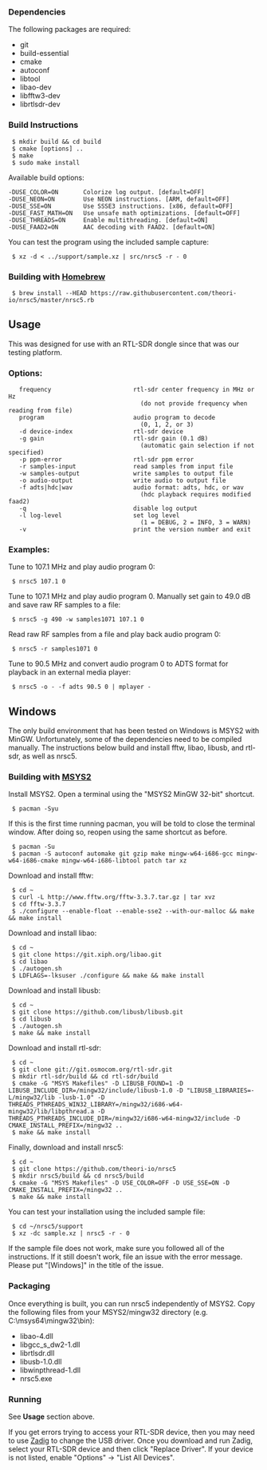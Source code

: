 ### Dependencies

The following packages are required:

 * git
 * build-essential
 * cmake
 * autoconf
 * libtool
 * libao-dev
 * libfftw3-dev
 * librtlsdr-dev

### Build Instructions

     $ mkdir build && cd build
     $ cmake [options] ..
     $ make
     $ sudo make install

Available build options:

    -DUSE_COLOR=ON       Colorize log output. [default=OFF]
    -DUSE_NEON=ON        Use NEON instructions. [ARM, default=OFF]
    -DUSE_SSE=ON         Use SSSE3 instructions. [x86, default=OFF]
    -DUSE_FAST_MATH=ON   Use unsafe math optimizations. [default=OFF]
    -DUSE_THREADS=ON     Enable multithreading. [default=ON]
    -DUSE_FAAD2=ON       AAC decoding with FAAD2. [default=ON]

You can test the program using the included sample capture:

     $ xz -d < ../support/sample.xz | src/nrsc5 -r - 0

### Building with [Homebrew](https://brew.sh)

     $ brew install --HEAD https://raw.githubusercontent.com/theori-io/nrsc5/master/nrsc5.rb

## Usage

This was designed for use with an RTL-SDR dongle since that was our testing platform.

### Options:

       frequency                       rtl-sdr center frequency in MHz or Hz
                                         (do not provide frequency when reading from file)
       program                         audio program to decode
                                         (0, 1, 2, or 3)
       -d device-index                 rtl-sdr device
       -g gain                         rtl-sdr gain (0.1 dB)
                                         (automatic gain selection if not specified)
       -p ppm-error                    rtl-sdr ppm error
       -r samples-input                read samples from input file
       -w samples-output               write samples to output file
       -o audio-output                 write audio to output file
       -f adts|hdc|wav                 audio format: adts, hdc, or wav
                                         (hdc playback requires modified faad2)
       -q                              disable log output
       -l log-level                    set log level
                                         (1 = DEBUG, 2 = INFO, 3 = WARN)
       -v                              print the version number and exit

### Examples:

Tune to 107.1 MHz and play audio program 0:

     $ nrsc5 107.1 0

Tune to 107.1 MHz and play audio program 0. Manually set gain to 49.0 dB and save raw RF samples to a file:

     $ nrsc5 -g 490 -w samples1071 107.1 0

Read raw RF samples from a file and play back audio program 0:

     $ nrsc5 -r samples1071 0

Tune to 90.5 MHz and convert audio program 0 to ADTS format for playback in an external media player:

     $ nrsc5 -o - -f adts 90.5 0 | mplayer -

## Windows

The only build environment that has been tested on Windows is MSYS2 with MinGW. Unfortunately, some of the dependencies need to be compiled manually. The instructions below build and install fftw, libao, libusb, and rtl-sdr, as well as nrsc5. 

### Building with [MSYS2](http://www.msys2.org)

Install MSYS2. Open a terminal using the "MSYS2 MinGW 32-bit" shortcut.

     $ pacman -Syu

If this is the first time running pacman, you will be told to close the terminal window. After doing so, reopen using the same shortcut as before.

     $ pacman -Su
     $ pacman -S autoconf automake git gzip make mingw-w64-i686-gcc mingw-w64-i686-cmake mingw-w64-i686-libtool patch tar xz

Download and install fftw:

     $ cd ~
     $ curl -L http://www.fftw.org/fftw-3.3.7.tar.gz | tar xvz
     $ cd fftw-3.3.7
     $ ./configure --enable-float --enable-sse2 --with-our-malloc && make && make install

Download and install libao:

     $ cd ~
     $ git clone https://git.xiph.org/libao.git
     $ cd libao
     $ ./autogen.sh
     $ LDFLAGS=-lksuser ./configure && make && make install

Download and install libusb:

     $ cd ~
     $ git clone https://github.com/libusb/libusb.git
     $ cd libusb
     $ ./autogen.sh
     $ make && make install

Download and install rtl-sdr:

     $ cd ~
     $ git clone git://git.osmocom.org/rtl-sdr.git
     $ mkdir rtl-sdr/build && cd rtl-sdr/build
     $ cmake -G "MSYS Makefiles" -D LIBUSB_FOUND=1 -D LIBUSB_INCLUDE_DIR=/mingw32/include/libusb-1.0 -D "LIBUSB_LIBRARIES=-L/mingw32/lib -lusb-1.0" -D THREADS_PTHREADS_WIN32_LIBRARY=/mingw32/i686-w64-mingw32/lib/libpthread.a -D THREADS_PTHREADS_INCLUDE_DIR=/mingw32/i686-w64-mingw32/include -D CMAKE_INSTALL_PREFIX=/mingw32 ..
     $ make && make install

Finally, download and install nrsc5:

     $ cd ~
     $ git clone https://github.com/theori-io/nrsc5
     $ mkdir nrsc5/build && cd nrsc5/build
     $ cmake -G "MSYS Makefiles" -D USE_COLOR=OFF -D USE_SSE=ON -D CMAKE_INSTALL_PREFIX=/mingw32 ..
     $ make && make install

You can test your installation using the included sample file:

     $ cd ~/nrsc5/support
     $ xz -dc sample.xz | nrsc5 -r - 0

If the sample file does not work, make sure you followed all of the instructions. If it still doesn't work, file an issue with the error message. Please put "[Windows]" in the title of the issue.

### Packaging

Once everything is built, you can run nrsc5 independently of MSYS2. Copy the following files from your MSYS2/mingw32 directory (e.g. C:\msys64\mingw32\bin):

 * libao-4.dll
 * libgcc\_s\_dw2-1.dll
 * librtlsdr.dll
 * libusb-1.0.dll
 * libwinpthread-1.dll
 * nrsc5.exe

### Running

See **Usage** section above.

If you get errors trying to access your RTL-SDR device, then you may need to use [Zadig](http://zadig.akeo.ie/) to change the USB driver. Once you download and run Zadig, select your RTL-SDR device and then click "Replace Driver". If your device is not listed, enable "Options" -> "List All Devices".
